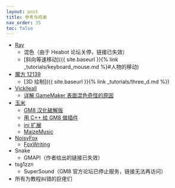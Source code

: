 ```yaml
---
layout: post
title: 参考与鸣谢
nav_order: 35
toc: false
---
```


* [Ray](https://github.com/Rehnas)
  * 混色（由于 Heabot 论坛关停，链接已失效）
  * [斜向等速移动]({{ site.baseurl }}{% link _tutorials/keyboard_mouse.md %}#人物的移动)
* [魔方 12139](https://github.com/mcube-12139)
  * [3D 绘制]({{ site.baseurl }}{% link _tutorials/three_d.md %})
* [Vicklleall](https://vicklleall.com/)
  * [详解 GameMaker 表面混色奇怪的原因](https://vicklleall.com/p/a?t3)
* [玉米](https://www.magecorn.com)
  * [GM8 汉化破解版](https://down.magecorn.com/s/gm8)
  * [用 C++ 给 GM8 做插件](https://www.bilibili.com/video/av4062379)
  * [ini 扩展](https://www.magecorn.com/p/248.shtml)
  * [MaizeMusic](https://www.magecorn.com/p/254.shtml)
* [NoisyFox](https://www.noisyfox.io)
  * [FoxWriting](https://www.noisyfox.io/fox-writing-gamemaker.html)
* Snake
  * GMAPI（作者给出的链接已失效）
* tsg1zzn
  * SuperSound（GM8 官方论坛已停止服务，链接无法再访问）
* 所有为教程纠错的巨佬们
